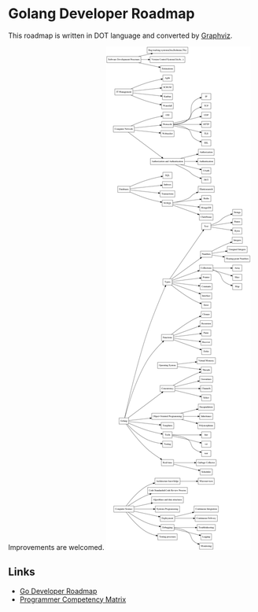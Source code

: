 # Golang Developer Roadmap

This roadmap is written in DOT language and converted by [Graphviz](https://graphviz.gitlab.io/download/).

Improvements are welcomed.
![Golang Developer Roadmap](roadmap.png)

## Links
- [Go Developer Roadmap](https://github.com/Alikhll/golang-developer-roadmap)
- [Programmer Competency Matrix](http://sijinjoseph.com/programmer-competency-matrix/)